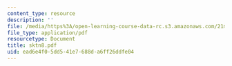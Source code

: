 ```yaml
---
content_type: resource
description: ''
file: /media/https%3A/open-learning-course-data-rc.s3.amazonaws.com/21m-735-technical-design-scenery-mechanisms-and-special-effects-spring-2004/ead6e4f05dd541e7688da6ff26ddfe04_sktn8.pdf
file_type: application/pdf
resourcetype: Document
title: sktn8.pdf
uid: ead6e4f0-5dd5-41e7-688d-a6ff26ddfe04
---
```

